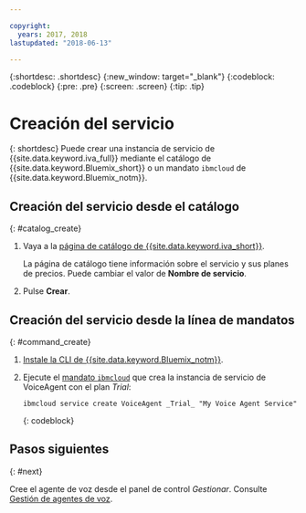 ```yaml
---

copyright:
  years: 2017, 2018
lastupdated: "2018-06-13"

---
```


{:shortdesc: .shortdesc}
{:new_window: target="_blank"}
{:codeblock: .codeblock}
{:pre: .pre}
{:screen: .screen}
{:tip: .tip}


# Creación del servicio

{: shortdesc}
Puede crear una instancia de servicio de {{site.data.keyword.iva_full}} mediante el catálogo de {{site.data.keyword.Bluemix_short}} o un mandato `ibmcloud` de {{site.data.keyword.Bluemix_notm}}.

## Creación del servicio desde el catálogo
{: #catalog_create}

1. Vaya a la [página de catálogo de {{site.data.keyword.iva_short}}](https://console.bluemix.net/catalog/services/voice-agent-with-watson).

   La página de catálogo tiene información sobre el servicio y sus planes de precios. Puede cambiar el valor de **Nombre de servicio**.

2. Pulse **Crear**.

## Creación del servicio desde la línea de mandatos
{: #command_create}

1. [Instale la CLI de {{site.data.keyword.Bluemix_notm}}](../../cli/reference/bluemix_cli/get_started.html).

2. Ejecute el [mandato `ibmcloud`](../../cli/reference/bluemix_cli/bx_cli.html#bluemix_cli) que crea la instancia de servicio de VoiceAgent con el plan _Trial_:

   ```
   ibmcloud service create VoiceAgent _Trial_ "My Voice Agent Service"
   ```
   {: codeblock}

## Pasos siguientes
{: #next}

Cree el agente de voz desde el panel de control _Gestionar_. Consulte [Gestión de agentes de voz](managing.html).
